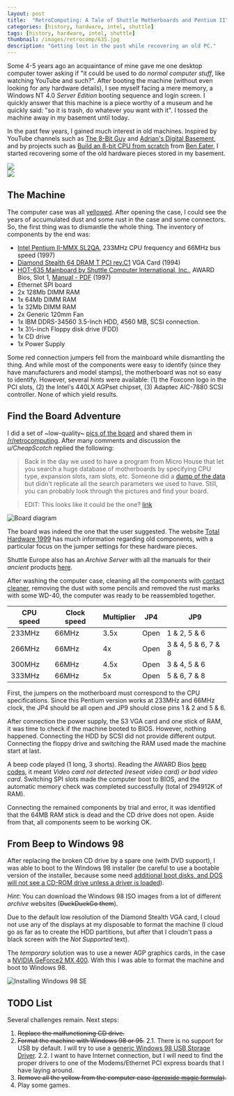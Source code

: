 ```yaml
---
layout: post
title:  "RetroComputing: A Tale of Shuttle Motherboards and Pentium II"
categories: [history, hardware, intel, shuttle]
tags: [history, hardware, intel, shuttle]
thumbnail: /images/retrocomp/635.jpg
description: "Getting lost in the past while recovering an old PC."
---
```


Some 4-5 years ago an acquaintance of mine gave me one desktop computer tower asking if "it could be used to do *normal computer stuff*, like watching YouTube and such?". After booting the machine (without even looking for any hardware details), I see myself facing a mere memory, a Windows NT 4.0 *Server Edition* booting sequence and login screen. I quickly answer that this machine is a piece worthy of a museum and he quickly said: "so it is trash, do whatever you want with it". I tossed the machine away in my basement until today.

<!--more-->

In the past few years, I gained much interest in old machines. Inspired by YouTube channels such as [The 8-Bit Guy](https://www.youtube.com/user/adric22) and [Adrian's Digital Basement](https://www.youtube.com/user/craig1black), and by projects such as [Build an 8-bit CPU from scratch](https://eater.net/8bit) from [Ben Eater](https://eater.net/), I started recovering some of the old hardware pieces stored in my basement.

<div class="imgsdiv">
    <div class="row">
        <div class="column">
            <img src="/images/retrocomp/pentium.jpg">
        </div>
        <div class="column">
            <img src="/images/retrocomp/401_Diamond_Stealth_64_DRAM_T_PCI_rev.C1_top_hq.jpg">
        </div>
    </div>
</div>

## The Machine

The computer case was all [yellowed](https://www.howtogeek.com/196687/ask-htg-why-do-old-computers-and-game-consoles-turn-yellow/). After opening the case, I could see the years of accumulated dust and some rust in the case and some connectors. So, the first thing was to dismantle the whole thing. The inventory of components by the end was:

- [Intel Pentium II-MMX SL2QA](http://www.cpu-world.com/sspec/SL/SL2QA.html), 233MHz CPU frequency and 66MHz bus speed (1997)
- [Diamond Stealth 64 DRAM T PCI rev.C1](http://www.vgamuseum.info/index.php/cpu/item/566-diamond-stealth-64-dram-t-s3-trio64) VGA Card (1994)
- [HOT-635 Mainboard by Shuttle Computer International, Inc.](http://www.uncreativelabs.de/th99/m/S-T/34816.htm), AWARD Bios, Slot 1, [Manual - PDF](/images/retrocomp/635.pdf) (1997) 
- Ethernet SPI board
- 2x 128Mb DIMM RAM
- 1x 64Mb DIMM RAM
- 1x 32Mb DIMM RAM
- 2x Generic 120mm Fan
- 1x IBM DDRS-34560 3.5-Inch HDD, 4560 MB, SCSI connection.
- 1x 3½-inch Floppy disk drive (FDD)
- 1x CD drive
- 1x Power Supply

Some red connection jumpers fell from the mainboard while dismantling the thing. And while most of the components were easy to identify (since they have manufacturers and model stamps), the motherboard was not so easy to identify. However, several *hints* were available: (1) the Foxconn logo in the PCI slots, (2) the Intel's 440LX AGPset chipset, (3) Adaptec AIC-7880 SCSI controller. None of which yield results. 

## Find the Board Adventure

I did a set of ~low-quality~ [pics of the board](https://imgur.com/a/LperCTK) and shared them in [/r/retrocomputing](https://www.reddit.com/r/retrocomputing/comments/ezr1sz/needing_help_to_identify_a_motherboard/). After many comments and discussion the *u/CheapScotch* replied the following:

> Back in the day we used to have a program from Micro House that let you search a huge database of motherboards by specifying CPU type, expansion slots, ram slots, etc. Someone did a [dump of the data](http://www.uncreativelabs.de/th99/m/mpii_i.htm) but didn't replicate all the search parameters we used to have. Still, you can probably look through the pictures and find your board.

> EDIT: This looks like it could be the one? [link](http://www.uncreativelabs.de/th99/m/S-T/34816.htm)


![Board diagram](/images/retrocomp/s635.png)


The board was indeed the one that the user suggested. The website [Total Hardware 1999](http://www.uncreativelabs.de/th99/) has much information regarding old components, with a particular focus on the jumper settings for these hardware pieces.

Shuttle Europe also has an *Archive Server* with all the manuals for their *ancient* products [here](https://download.shuttle.eu/Archive_2004/Manuals/en/).

After washing the computer case, cleaning all the components with [contact cleaner](https://www.amazon.co.uk/Professional-contact-cleaner-250-ml-34474/dp/B00JQDMT3I), removing the dust with some pencils and removed the rust marks with some WD-40, the computer was ready to be reassembled together.

| CPU speed  | Clock speed  | Multiplier  | JP4   | JP9                  |
|------------|--------------|-------------|-------|----------------------|
| 233MHz     | 66MHz        | 3.5x        | Open  | 1 & 2, 5 & 6         |
| 266MHz     | 66MHz        | 4x          | Open  | 3 & 4, 5 & 6, 7 & 8  |
| 300MHz     | 66MHz        | 4.5x        | Open  | 3 & 4, 5 & 6         |
| 333MHz     | 66MHz        | 5x          | Open  | 5 & 6, 7 & 8         |

First, the jumpers on the motherboard must correspond to the CPU specifications. Since this Pentium version works at 233MHz and 66MHz clock, the JP4 should be all open and JP9 should close pins 1 & 2 and 5 & 6.

After connection the power supply, the S3 VGA card and one stick of RAM, it was time to check if the machine booted to BIOS. However, nothing happened. Connecting the HDD by SCSI did not provide different output. Connecting the floppy drive and switching the RAM used made the machine start at last. 

A beep code played (1 long, 3 shorts). Reading the AWARD Bios [beep codes](https://www.computerhope.com/beep.htm), it meant *Video card not detected (reseat video card) or bad video card*. Switching SPI slots made the computer boot to BIOS, and the automatic memory check was completed successfully (total of 294912K of RAM).

Connecting the remained components by trial and error, it was identified that the 64MB RAM stick is dead and the CD drive does not open. Aside from that, all components seem to be working OK. 

## From Beep to Windows 98

After replacing the broken CD drive by a spare one (with DVD support), I was able to boot to the Windows 98 installer (be careful to use a bootable version of the installer, because some need [additional boot disks, and DOS will not see a CD-ROM drive unless a driver is loaded](https://winworldpc.com/product/microsoft-windows-boot-disk/98-se)).

*Hint*: You can download the Windows 98 ISO images from a lot of different *archive* websites (~~DuckDuckGo them~~).

Due to the default low resolution of the Diamond Stealth VGA card, I cloud not use any of the displays at my disposable to format the machine (I cloud go as far as to create the HDD partitions, but after that I cloudn't pass a black screen with the *Not Supported* text).  

The *temporary* solution was to use a newer AGP graphics cards, in the case a  [NVIDIA GeForce2 MX 400](https://www.techpowerup.com/gpu-specs/geforce2-mx-400.c790). With this I was able to format the machine and boot to Windows 98.

![Installing Windows 98 SE](/images/retrocomp/windows98format.jpg)

## TODO List

Several challenges remain. Next steps:

1. ~~Replace the malfunctioning CD drive.~~
2. ~~Format the machine with Windows 98 or 95.~~
2.1. There is no support for USB by default. I will try to use a [generic Windows 98 USB Storage Driver](https://www.philscomputerlab.com/windows-98-usb-storage-driver.html).
2.2. I want to have Internet connection, but I will need to find the proper drivers to one of the Modems/Ethernet PCI express boards that I have laying around.
3. ~~Remove all the yellow from the computer case ([peroxide magic formula](https://www.amazon.com/Salon-Care-Creme-Developer-ounce/dp/B004OKDW20)).~~
4. Play some games.
